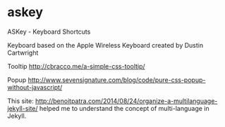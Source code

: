# askey
ASKey - Keyboard Shortcuts

Keyboard based on the Apple Wireless Keyboard created by Dustin Cartwright

Tooltip http://cbracco.me/a-simple-css-tooltip/ 

Popup http://www.sevensignature.com/blog/code/pure-css-popup-without-javascript/

This site: http://benoitpatra.com/2014/08/24/organize-a-multilanguage-jekyll-site/ helped me to understand the concept of multi-language in Jekyll.
